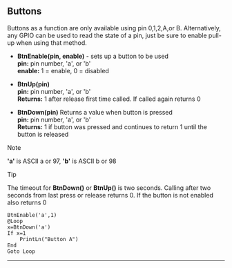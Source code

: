 ## Buttons

Buttons as a function are only available using pin 0,1,2,A,or B. Alternatively, any GPIO can be used to read the state of a pin, just be sure to enable pull-up when using that method.  

- **BtnEnable(pin, enable)** - sets up a button to be used <br>
**pin:** pin number, 'a', or 'b' <br>
**enable:** 1 = enable, 0 = disabled  <br>


- **BtnUp(pin)**  <br>
**pin:** pin number, 'a', or 'b' <br>
**Returns:** 1 after release first time called. If called again returns 0<br>


 - **BtnDown(pin)** Returns a value when button is pressed<br>
**pin:** pin number, 'a', or 'b' <br>
**Returns:** 1 if button was pressed and continues to return 1 until the button is released

> [!NOTE] 
> **'a'** is ASCII a or 97, **'b'** is ASCII b or 98

> [!TIP] 
> The timeout for **BtnDown()** or **BtnUp()** is two seconds. Calling after two seconds from last press or release returns 0. If the button is not enabled also returns 0

```basic
BtnEnable('a',1)
@Loop
x=BtnDown('a')
If x=1
    PrintLn("Button A")
End
Goto Loop
```
---


